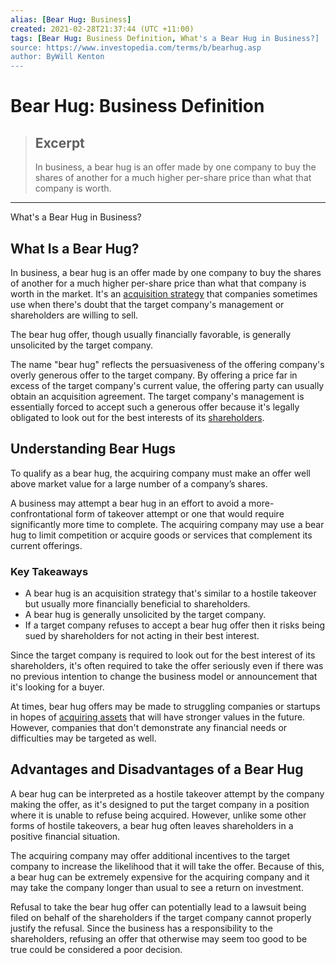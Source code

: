 ```yaml
---
alias: [Bear Hug: Business]
created: 2021-02-28T21:37:44 (UTC +11:00)
tags: [Bear Hug: Business Definition, What's a Bear Hug in Business?]
source: https://www.investopedia.com/terms/b/bearhug.asp
author: ByWill Kenton
---
```


# Bear Hug: Business Definition

> ## Excerpt
> In business, a bear hug is an offer made by one company to buy the shares of another for a much higher per-share price than what that company is worth.

---

What's a Bear Hug in Business?
## What Is a Bear Hug?

In business, a bear hug is an offer made by one company to buy the shares of another for a much higher per-share price than what that company is worth in the market. It's an [acquisition strategy](https://www.investopedia.com/terms/a/asset-acquisition-strategy.asp) that companies sometimes use when there's doubt that the target company's management or shareholders are willing to sell.

The bear hug offer, though usually financially favorable, is generally unsolicited by the target company.

The name "bear hug" reflects the persuasiveness of the offering company's overly generous offer to the target company. By offering a price far in excess of the target company's current value, the offering party can usually obtain an acquisition agreement. The target company's management is essentially forced to accept such a generous offer because it's legally obligated to look out for the best interests of its [shareholders](https://www.investopedia.com/terms/s/shareholder.asp).

## Understanding Bear Hugs

To qualify as a bear hug, the acquiring company must make an offer well above market value for a large number of a company’s shares.

A business may attempt a bear hug in an effort to avoid a more-confrontational form of takeover attempt or one that would require significantly more time to complete. The acquiring company may use a bear hug to limit competition or acquire goods or services that complement its current offerings.

### Key Takeaways

-   A bear hug is an acquisition strategy that's similar to a hostile takeover but usually more financially beneficial to shareholders.
-   A bear hug is generally unsolicited by the target company.
-   If a target company refuses to accept a bear hug offer then it risks being sued by shareholders for not acting in their best interest.

Since the target company is required to look out for the best interest of its shareholders, it's often required to take the offer seriously even if there was no previous intention to change the business model or announcement that it's looking for a buyer.

At times, bear hug offers may be made to struggling companies or startups in hopes of [acquiring assets](https://www.investopedia.com/articles/pf/12/assets-that-increase-net-worth.asp) that will have stronger values in the future. However, companies that don't demonstrate any financial needs or difficulties may be targeted as well.

## Advantages and Disadvantages of a Bear Hug

A bear hug can be interpreted as a hostile takeover attempt by the company making the offer, as it's designed to put the target company in a position where it is unable to refuse being acquired. However, unlike some other forms of hostile takeovers, a bear hug often leaves shareholders in a positive financial situation.

The acquiring company may offer additional incentives to the target company to increase the likelihood that it will take the offer. Because of this, a bear hug can be extremely expensive for the acquiring company and it may take the company longer than usual to see a return on investment.

Refusal to take the bear hug offer can potentially lead to a lawsuit being filed on behalf of the shareholders if the target company cannot properly justify the refusal. Since the business has a responsibility to the shareholders, refusing an offer that otherwise may seem too good to be true could be considered a poor decision.
